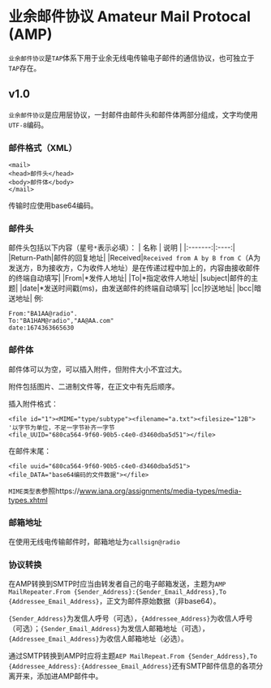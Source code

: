 # 业余邮件协议 Amateur Mail Protocal (AMP)
`业余邮件协议`是`TAP`体系下用于业余无线电传输电子邮件的通信协议，也可独立于`TAP`存在。

## v1.0
`业余邮件协议`是应用层协议，一封邮件由邮件头和邮件体两部分组成，文字均使用`UTF-8`编码。
### 邮件格式（XML）
```
<mail>
<head>邮件头</head>
<body>邮件体</body>
</mail>
```
传输时应使用base64编码。

### 邮件头
邮件头包括以下内容（星号`*`表示必填）：
| 名称 | 说明 |
|:-------:|:----:|
|Return-Path|邮件的回复地址|
|Received|`Received from A by B from C`（A为发送方，B为接收方，C为收件人地址）是在传递过程中加上的，内容由接收邮件的终端自动填写|
|From|*发件人地址|
|To|*指定收件人地址|
|subject|邮件的主题|
|date|*发送时间戳(ms)，由发送邮件的终端自动填写|
|cc|抄送地址|
|bcc|暗送地址|
例:
```
From:"BA1AA@radio".
To:"BA1HAM@radio","AA@AA.com"
date:1674363665630
```
### 邮件体
邮件体可以为空，可以插入附件，但附件大小不宜过大。

附件包括图片、二进制文件等，在正文中有先后顺序。

插入附件格式：
```
<file id="1"><MIME="type/subtype"><filename="a.txt"><filesize="12B"> '以字节为单位，不足一字节补齐一字节
<file_UUID="680ca564-9f60-90b5-c4e0-d3460dba5d51"></file>
```
在邮件末尾：
```
<file uuid="680ca564-9f60-90b5-c4e0-d3460dba5d51">
<file_DATA="base64编码的文件数据"></file>
```
`MIME类型表`参照https://www.iana.org/assignments/media-types/media-types.xhtml
### 邮箱地址
在使用无线电传输邮件时，邮箱地址为`callsign@radio`
### 协议转换
在AMP转换到SMTP时应当由转发者自己的电子邮箱发送，主题为`AMP MailRepeater.From {Sender_Address}:{Sender_Email_Address},To {Addressee_Email_Address}`，正文为邮件原始数据（非base64）。

`{Sender_Address}`为发信人呼号（可选），`{Addressee_Address}`为收信人呼号（可选）；`{Sender_Email_Address}`为发信人邮箱地址（可选），`{Addressee_Email_Address}`为收信人邮箱地址（必选）。

通过SMTP转换到AMP时应将主题`AEP MailRepeat.From {Sender_Address},To {Addressee_Address}:{Addressee_Email_Address}`还有SMTP邮件信息的各项分离开来，添加进AMP邮件中。
